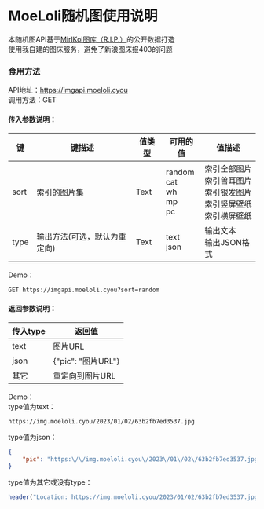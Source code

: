 # MoeLoli随机图使用说明
本随机图API基于[MirlKoi图库（R.I.P.）](https://iw233.cn)的公开数据打造<br>
使用我自建的图床服务，避免了新浪图床报403的问题<br>
### 食用方法
API地址：https://imgapi.moeloli.cyou<br>
调用方法：GET<br>
#### 传入参数说明：
| 键 | 键描述 | 值类型 | 可用的值 | 值描述 |
| --- | --- | --- | --- | --- |
| sort | 索引的图片集 | Text | random<br>cat<br>wh<br>mp<br>pc | 索引全部图片<br>索引兽耳图片<br>索引银发图片<br>索引竖屏壁纸<br>索引横屏壁纸 |
| type | 输出方法(可选，默认为重定向) | Text | text<br>json | 输出文本<br>输出JSON格式 |

Demo：<br>
```
GET https://imgapi.moeloli.cyou?sort=random
```
#### 返回参数说明：
| 传入type | 返回值 |
| --- | --- |
| text | 图片URL |
| json | {"pic": "图片URL"} |
| 其它 | 重定向到图片URL |

Demo：<br>
type值为text：<br>
```
https://img.moeloli.cyou/2023/01/02/63b2fb7ed3537.jpg
```
type值为json：<br>
```JSON
{
    "pic": "https:\/\/img.moeloli.cyou\/2023\/01\/02\/63b2fb7ed3537.jpg"
}
```
type值为其它或没有type：
```PHP
header("Location: https://img.moeloli.cyou/2023/01/02/63b2fb7ed3537.jpg")
```
